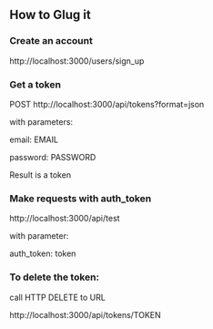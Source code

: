 ## How to Glug it

### Create an account

http://localhost:3000/users/sign_up

### Get a token

POST http://localhost:3000/api/tokens?format=json

with parameters:

email: EMAIL

password: PASSWORD

Result is a token

### Make requests with auth_token

http://localhost:3000/api/test

with parameter:

auth_token: token

### To delete the token:

call HTTP DELETE to URL

http://localhost:3000/api/tokens/TOKEN

